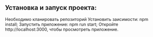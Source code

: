 ## Установка и запуск проекта:
Необходимо кланировать репозиторий
Установить заисимости: npm install;
Запустить приложение: npm run start;
Откройте http://localhost:3000, чтобы просмотреть приложение.


